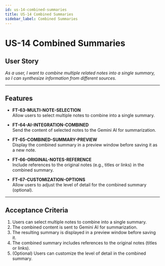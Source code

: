 ```yaml
---
id: us-14-combined-summaries
title: US-14 Combined Summaries
sidebar_label: Combined Summaries
---
```


# US-14 Combined Summaries

## User Story
*As a user, I want to combine multiple related notes into a single summary, so I can synthesize information from different sources.*

---

## Features

- **FT-63-MULTI-NOTE-SELECTION**  
  Allow users to select multiple notes to combine into a single summary.

- **FT-64-AI-INTEGRATION-COMBINED**  
  Send the content of selected notes to the Gemini AI for summarization.

- **FT-65-COMBINED-SUMMARY-PREVIEW**  
  Display the combined summary in a preview window before saving it as a new note.

- **FT-66-ORIGINAL-NOTES-REFERENCE**  
  Include references to the original notes (e.g., titles or links) in the combined summary.

- **FT-67-CUSTOMIZATION-OPTIONS**  
  Allow users to adjust the level of detail for the combined summary (optional).

---

## Acceptance Criteria

1. Users can select multiple notes to combine into a single summary.
2. The combined content is sent to Gemini AI for summarization.
3. The resulting summary is displayed in a preview window before saving it.
4. The combined summary includes references to the original notes (titles or links).
5. (Optional) Users can customize the level of detail in the combined summary.
